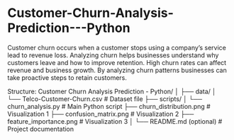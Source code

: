 # Customer-Churn-Analysis-Prediction---Python
Customer churn occurs when a customer stops using a company’s service lead to revenue loss. Analyzing churn helps businesses understand why customers leave and how to improve retention. High churn rates can affect revenue and business growth. By analyzing churn patterns businesses can take proactive steps to retain customers.

Structure:
Customer Churn Analysis Prediction - Python/
│
├── data/
│   └── Telco-Customer-Churn.csv                 # Dataset file
├── scripts/
│   └── churn_analysis.py                        # Main Python script
├── churn_distribution.png                       # Visualization 1
├── confusion_matrix.png                         # Visualization 2
├── feature_importance.png                       # Visualization 3
│
└── README.md (optional)                         # Project documentation
